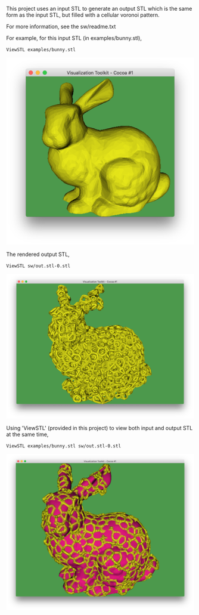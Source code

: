 This project uses an input STL to generate an output STL which is the same form as the input STL, but filled with a cellular voronoi pattern.

For more information, see the sw/readme.txt

For example, for this input STL (in examples/bunny.stl),
```
ViewSTL examples/bunny.stl
```
![alt text](examples/bunny-input.png)

The rendered output STL,
```
ViewSTL sw/out.stl-0.stl
```
![alt text](examples/bunny-voro.png)

Using 'ViewSTL' (provided in this project) to view both input and output STL at the same time,
```
ViewSTL examples/bunny.stl sw/out.stl-0.stl
```
![alt text](examples/bunny-voro-together.png)

